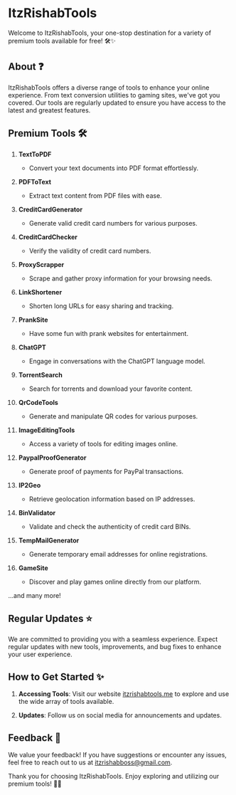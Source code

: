 # ItzRishabTools

Welcome to ItzRishabTools, your one-stop destination for a variety of premium tools available for free! 🛠️✨

## About ❓

ItzRishabTools offers a diverse range of tools to enhance your online experience. From text conversion utilities to gaming sites, we've got you covered. Our tools are regularly updated to ensure you have access to the latest and greatest features.

## Premium Tools 🛠️

1. **TextToPDF**
   - Convert your text documents into PDF format effortlessly.

2. **PDFToText**
   - Extract text content from PDF files with ease.

3. **CreditCardGenerator**
   - Generate valid credit card numbers for various purposes.

4. **CreditCardChecker**
   - Verify the validity of credit card numbers.

5. **ProxyScrapper**
   - Scrape and gather proxy information for your browsing needs.

6. **LinkShortener**
   - Shorten long URLs for easy sharing and tracking.

7. **PrankSite**
   - Have some fun with prank websites for entertainment.

8. **ChatGPT**
   - Engage in conversations with the ChatGPT language model.

9. **TorrentSearch**
   - Search for torrents and download your favorite content.

10. **QrCodeTools**
    - Generate and manipulate QR codes for various purposes.

11. **ImageEditingTools**
    - Access a variety of tools for editing images online.

12. **PaypalProofGenerator**
    - Generate proof of payments for PayPal transactions.

13. **IP2Geo**
    - Retrieve geolocation information based on IP addresses.

14. **BinValidator**
    - Validate and check the authenticity of credit card BINs.

15. **TempMailGenerator**
    - Generate temporary email addresses for online registrations.

16. **GameSite**
    - Discover and play games online directly from our platform.

...and many more!

## Regular Updates ⭐

We are committed to providing you with a seamless experience. Expect regular updates with new tools, improvements, and bug fixes to enhance your user experience.

## How to Get Started ✨

1. **Accessing Tools**: Visit our website [itzrishabtools.me](https://itzrishabtools.me) to explore and use the wide array of tools available.

2. **Updates**: Follow us on social media for announcements and updates.

## Feedback 🤝

We value your feedback! If you have suggestions or encounter any issues, feel free to reach out to us at [itzrishabboss@gmail.com](mailto:itzrishabboss@gmail.com).

Thank you for choosing ItzRishabTools. Enjoy exploring and utilizing our premium tools! 🚀🔧
